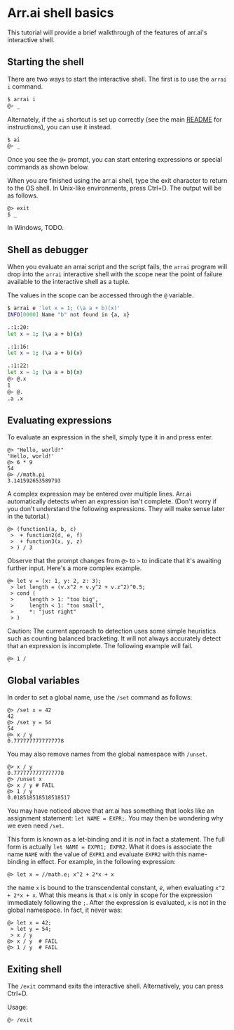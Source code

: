 # Arr.ai shell basics

This tutorial will provide a brief walkthrough of the features of arr.ai's
interactive shell.

## Starting the shell

There are two ways to start the interactive shell. The first is to use the `arrai i`
command.

```bash
$ arrai i
@> _
```

Alternately, if the `ai` shortcut is set up correctly (see the main
[README](../../README.md) for instructions), you can use it instead.

```bash
$ ai
@> _
```

Once you see the `@>` prompt, you can start entering expressions or special
commands as shown below.

When you are finished using the arr.ai shell, type the exit character to return
to the OS shell. In Unix-like environments, press Ctrl+D. The output will be as
follows.

```arrai
@> exit
$ _
```

In Windows, TODO.

## Shell as debugger

When you evaluate an arrai script and the script fails, the `arrai` program will
drop into the `arrai` interactive shell with the scope near the point of failure
available to the interactive shell as a tuple.

The values in the scope can be accessed through the `@` variable.

```bash
$ arrai e 'let x = 1; (\a a + b)(x)'
INFO[0000] Name "b" not found in {a, x}

.:1:20:
let x = 1; (\a a + b)(x)

.:1:16:
let x = 1; (\a a + b)(x)

.:1:22:
let x = 1; (\a a + b)(x)
@> @.x
1
@> @.
.a .x
```

## Evaluating expressions

To evaluate an expression in the shell, simply type it in and press enter.

```arrai
@> "Hello, world!"
'Hello, world!'
@> 6 * 9
54
@> //math.pi
3.141592653589793
```

A complex expression may be entered over multiple lines. Arr.ai automatically
detects when an expression isn't complete. (Don't worry if you don't understand
the following expressions. They will make sense later in the tutorial.)

```arrai
@> (function1(a, b, c)
 >  + function2(d, e, f)
 >  + function3(x, y, z)
 > ) / 3
```

Observe that the prompt changes from `@>` to `>` to indicate that it's awaiting
further input. Here's a more complex example.

```arrai
@> let v = (x: 1, y: 2, z: 3);
 > let length = (v.x^2 + v.y^2 + v.z^2)^0.5;
 > cond (
 >     length > 1: "too big",
 >     length < 1: "too small",
 >     *: "just right"
 > )
```

Caution: The current approach to detection uses some simple heuristics such as
counting balanced bracketing. It will not always accurately detect that an
expression is incomplete. The following example will fail.

```arrai
@> 1 /
```

## Global variables

In order to set a global name, use the `/set` command as follows:

```arrai
@> /set x = 42
42
@> /set y = 54
54
@> x / y
0.7777777777777778
```

You may also remove names from the global namespace with `/unset`.

```arrai
@> x / y
0.7777777777777778
@> /unset x
@> x / y # FAIL
@> 1 / y
0.018518518518518517
```

You may have noticed above that arr.ai has something that looks like an assignment
statement: `let NAME = EXPR;`. You may then be wondering why we even need
`/set`.

This form is known as a let-binding and it is *not* in fact a statement. The
full form is actually `let NAME = EXPR1; EXPR2`. What it does is associate
the name `NAME` with the value of `EXPR1` and evaluate `EXPR2` with this
name-binding in effect. For example, in the following expression:

```arrai
@> let x = //math.e; x^2 + 2*x + x
```

the name `x` is bound to the transcendental constant, *e*, when evaluating
`x^2 + 2*x + x`. What this means is that `x` is only in scope for the expression
immediately following the `;`. After the expression is evaluated, `x` is not in
the global namespace. In fact, it never was:

```arrai
@> let x = 42;
 > let y = 54;
 > x / y
@> x / y  # FAIL
@> 1 / y  # FAIL
```

## Exiting shell

The `/exit` command exits the interactive shell. Alternatively, you can press
Ctrl+D.

Usage:

```bash
@> /exit
```
